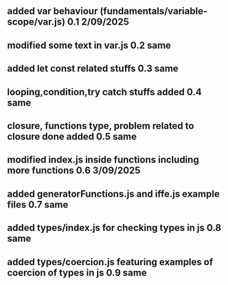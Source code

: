## added var behaviour (fundamentals/variable-scope/var.js) 0.1 2/09/2025
## modified some text in var.js 0.2 same
## added let const related stuffs 0.3 same
## looping,condition,try catch stuffs added 0.4 same
## closure, functions type, problem related to closure done added 0.5 same

## modified index.js inside functions including more functions 0.6 3/09/2025
## added generatorFunctions.js and iffe.js example files 0.7 same
## added types/index.js for checking types in js 0.8 same
## added types/coercion.js featuring examples of coercion of types in js 0.9 same
